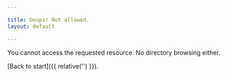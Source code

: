 ```yaml
---

title: Ooops! Not allowed.
layout: default

---
```


You cannot access the requested resource. No directory browsing either.

[Back to start]({{ relative('') }}).